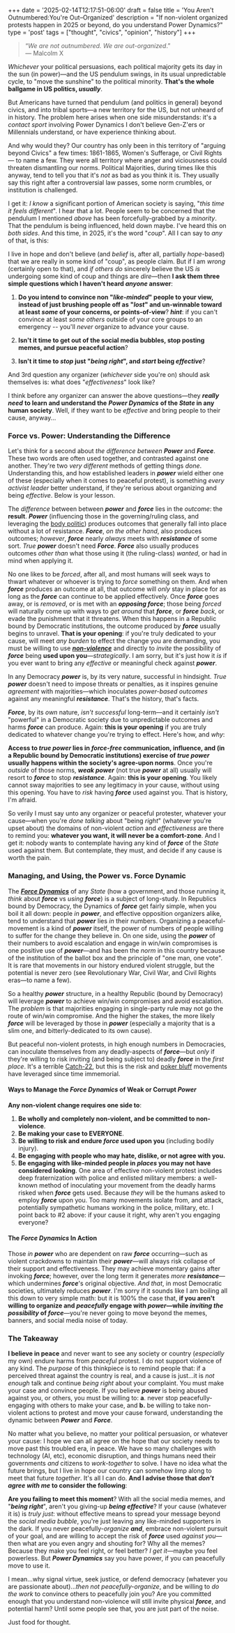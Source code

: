+++
date = '2025-02-14T12:17:51-06:00'
draft = false
title = 'You Aren&#39;t Outnumbered&#58;You&#39;re Out&ndash;Organized'
description = "If non-violent organized protests happen in 2025 or beyond, do you understand Power Dynamics?"
type = 'post'
tags = ["thought", "civics", "opinion", "history"]
+++
> “*We are not outnumbered. We are out-organized*.”  
> — Malcolm X

*Whichever* your political persuasions, each political majority gets its day in the sun (in power)—and the US pendulum swings, in its usual unpredictable cycle, to "move the sunshine" to the political minority.  **That's the whole ballgame in US politics, *usually***.  

But Americans have turned that pendulum (and politics in general) beyond civics, and into tribal sports—a new territory for the US, but not unheard of in history. The problem here arises when one side misunderstands: it's a *contact sport* involving Power Dynamics I don't believe Gen-Z'ers or Millennials understand, or have experience thinking about.  

And why would they?  Our country has only been in this territory of "arguing beyond Civics" a few times: 1861-1865, Women's Sufferage, or Civil Rights — to name a few.  They were all territory where anger and viciousness could threaten dismantling our norms. Political Majorities, during times like this anyway, tend to tell you that it's *not* as bad as you think it is.  They usually say this right after a controversial law passes, some norm crumbles, or institution is challenged.  

I get it: *I know* a significant portion of American society is saying, "*this time it feels different*".  I hear that a lot.  People seem to be concerned that the pendulum I mentioned *above* has been forcefully-grabbed by a *minority*. That the pendulum is being influenced, held down maybe. I've heard this on *both sides*.  And this time, in 2025, it's the word "*coup*". All I can say to *any* of that, is this: 

I live in hope and don't believe (and *belief* is, after all, partially *hope*-based) that we are really in some kind of "coup", as people claim. But if I am *wrong* (certainly open to that), and *if others do* sincerely believe the US *is* undergoing some kind of coup and things are *dire*—then **I ask them three simple questions which I haven't heard *anyone* answer**:  

1. **Do you intend to convince non "*like-minded*" people to your view, instead of just brushing people off as "*lost*" and un-winnable toward at least *some* of your concerns, or points-of-view**?  ***hint***: if you can't convince at least *some others* outside of your core groups to an emergency -- you'll *never* organize to advance your cause.

3. **Isn't it time to get out of the social media bubbles, stop posting memes, and pursue peaceful action**?

3. **Isn't it time to *stop* just "*being right*", and *start* being *effective***?

And 3rd question any organizer (*whichever* side you're on) should ask themselves is: what does "*effectiveness*" look like?   

I think before any organizer can answer the above questions—they ***really need*** **to learn and understand the** ***Power Dynamics*** **of the *State* in any human society**. Well, if they want to be *effective* and bring people to their cause, anyway...  

### Force vs. Power: Understanding the Difference

Let's think for a second about *the difference between* ***Power*** and ***Force***. These two words are often used together, and contrasted against one another. They're two *very different* methods of getting things *done*. Understanding this, and how established leaders in ***power*** wield either one of these (especially when it comes to peaceful protest), is something *every activist leader* better understand, if they're serious about organizing and being *effective*.  Below is your lesson.  

The *difference* between between ***power*** and ***force*** lies in the *outcome*: the **result**. ***Power*** (influencing those in the governing/ruling class, and leveraging the [body politic](https://en.wikipedia.org/wiki/Body_politic)) produces outcomes that generally fall into place without a lot of resistance. ***Force***, *on the other hand*, also produces outcomes; *however*, ***force*** nearly *always* meets with ***resistance*** of some sort.  *True* ***power*** doesn't need ***Force***.   ***Force*** also usually produces outcomes *other than* what those using it (the ruling-class) *wanted*, or had in mind when applying it.  

No one likes to be *forced*, after all, and most humans will seek ways to thwart whatever or whoever is trying to *force* something on them. And when ***force*** produces an outcome at all, that outcome will *only* stay in place for as long as the ***force*** can continue to be applied effectively. Once ***force*** goes away, or is *removed*, or is met with an ***opposing force***; those being *forced* will naturally come up with ways to *get around* that ***force***, or ***force*** *back*, or evade the punishment that it threatens. When this happens in a Republic bound by Democratic institutions, the outcome produced by ***force*** usually begins to unravel.  **That is your opening**: if you're truly dedicated to your cause, will meet *any burden* to effect the change you are demanding, you must be willing to use [***non-violence***](https://en.wikipedia.org/wiki/Nonviolence) and directly to *invite* the possibility of ***force*** being **used upon you**—*strategically*.  I am sorry, but it's just how it *is* if you ever want to bring any *effective* or meaningful check against ***power***.  

In any Democracy ***power*** is, by its very nature, successful in hindsight. *True* ***power*** doesn't need to impose threats or penalties, as it inspires genuine *agreement* with majorities—which inoculates *power-based outcomes* against any meaningful ***resistance***. That's the history, that's facts.  

***Force***, by its *own* nature, *isn't successful* long-term—and it certainly *isn't* "powerful" in a Democratic society due to unpredictable outcomes and harms ***force*** can produce. Again: **this is your opening** if you are truly dedicated to whatever change you're trying to effect.  Here's how, and *why*:  

**Access to *true power* lies in *force-free* communication, influence, and (in a Republic bound by Democratic institutions) exercise of *true power* usually happens within the society's agree-upon norms**.  Once you're *outside* of those norms, ***weak power*** (not true ***power*** at all) usually will resort to ***force*** to stop ***resistance***.  Again: **this is your opening**. You likely cannot sway majorities to see any legitimacy in your cause, without using this opening.  You have to *risk* having ***force*** used against you. That is history, I'm afraid.  

So verily I must say unto any organizer or peaceful protester, whatever your cause—when you're *done talking* about "being *right*" (whatever you're upset about) the domains of non-violent *action* and *effectiveness* are there to remind you: **whatever you want, it will never be a comfort-zone**.  And I get it: nobody wants to contemplate having any kind of ***force*** of the *State* used against them.  But contemplate, they must, and decide if any cause is worth the pain.    

### Managing, and Using, the Power vs. Force Dynamic

The [***Force Dynamics***](https://en.wikipedia.org/wiki/Force_dynamics#Context) of any *State* (how a government, and those running it, *think* about ***force*** vs *using* ***force***) is a subject of long-study.   In Republics bound by Democracy, the Dynamics of ***force*** get fairly simple, when you boil it all down: people *in* ***power***, and effective opposition organizers alike, tend to understand that ***power*** lies *in* their numbers.  Organizing a peaceful-movement is a kind of ***power*** itself, the power of numbers of people willing to suffer for the change they believe in. On one side, using the ***power*** of their numbers to avoid escalation and engage in win/win compromises is one positive use of ***power***—and has been the *norm* in this country because of the institution of the ballot box and the principle of "one man, one vote".  It is rare that movements in our history endured violent struggle, but the potential is never zero (see Revolutionary War, Civil War, and Civil Rights eras—to name a few).  

So a healthy ***power*** structure, in a healthy Republic (bound by Democracy) will leverage ***power*** to achieve win/win compromises and avoid escalation. The *problem* is that majorities engaging in single-party rule may not go the route of win/win compromise.  And the higher the stakes, the more likely ***force*** will be leveraged by those in ***power*** (especially a majority that is a slim one, and bitterly-dedicated to its own cause).  

But peaceful non-violent protests, in high enough numbers in Democracies, can inoculate themselves from any deadly-aspects of ***force***—but *only* if they're willing to risk inviting (and being subject to) deadly ***force*** in the *first place*.  It's a terrible [Catch-22](https://en.wiktionary.org/wiki/Catch-22), but this is the risk and [poker bluff](https://en.wikipedia.org/wiki/Bluff_(poker)) movements have leveraged since time immemorial. 

#### Ways to Manage the ***Force Dynamics*** of Weak or Corrupt ***Power***

**Any non-violent change requires one side to**:  

1. **Be wholly and completely non-violent, and be committed to non-violence**.
2. **Be making your case to EVERYONE**.
3. **Be willing to risk and endure *force* used upon you** (including bodily injury).
4. **Be engaging with people who may hate, dislike, or not agree with you.**
5. **Be engaging with like-minded people in *places* you may not have considered looking**.  One area of effective non-violent protest includes deep fraternization with police and enlisted military members: a well-known method of inoculating your movement from the deadly harms risked when ***force*** gets used.  Because *they* will be the humans asked to employ ***force*** upon you.  Too many movements isolate from, and attack, potentially sympathetic humans working in the police, military, etc.  I point back to #2 above: if your cause it right, why aren't you engaging everyone?  

#### The ***Force Dynamics*** In Action

Those *in* ***power*** who are dependent on raw ***force*** occurring—such as violent crackdowns to maintain their ***power***—will always risk collapse of their support and effectiveness. They may achieve momentary gains after invoking ***force***; however, over the long term it generates *more* ***resistance***—which undermines ***force***'s original objective.  *And that*, in most Democratic societies, ultimately reduces ***power***.  I'm sorry if it sounds like I am boiling all this down to very simple math: but it is 100% the case that, **if you aren't willing to organize and *peacefully* engage with *power*—while *inviting the possibility* of *force***—you're never going to move beyond the memes, banners, and social media noise of today.  

### The Takeaway

**I believe in peace** and never want to see any society or country (*especially* my own) endure harms from *peaceful* protest.  I do not support violence of any kind. The *purpose* of this thinkpiece is to remind people that: if a perceived threat against the country is real, and a cause is just...it is *not enough* talk and continue *being right* about your complaint.  You must make your case and convince people.  If you believe ***power*** is being abused against you, or others, you must be willing to: **a**. never stop peacefully-engaging with others to make your case, and **b.** be willing to take non-violent actions to protest and move your cause forward, understanding the dynamic between ***Power*** and ***Force***.  

No matter what you believe, no matter your political persuasion, or whatever your cause: I hope we can all agree on the hope that our society needs to move past this troubled era, in peace.  We have so many challenges with technology (AI, etc), economic disruption, and things humans need their governments *and* citizens to *work-together* to solve.  I have no idea what the future brings, but I live in hope our country can somehow limp along to meet that future *together*. It's all I can do. **And I advise those that *don't agree with me* to consider the following**: 

**Are you failing to meet this moment**?  With all the social media memes, and "***being right***", aren't you giving-up ***being effective***?  If your cause (whatever it is) is *truly just*: without effective means to spread your message beyond the *social media bubble*, you're just leaving any like-minded supporters in the dark.  If you never peacefully-*organize* ***and***, embrace non-violent pursuit of your goal, and are willing to accept the risk of ***force*** used *against you*—then what are you even angry and shouting for?  Why all the memes?  Because they make you feel right, or feel better?  *I get it*—maybe you feel powerless.  But ***Power Dynamics*** say you have power, if you can peacefully move to use it.  

I mean...why signal virtue, seek justice, or defend democracy (whatever you are passionate about)...*then not peacefully-organize*, and be willing to *do the work* to convince others to peacefully join you?  Are you committed enough that you understand non-violence will still invite physical ***force***, and potential harm?  Until some people see that, you are just part of the noise.  

Just food for thought.
